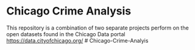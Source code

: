 Chicago Crime Analysis
======================

This repository is a combination of two separate projects perform on the open
datasets found in the Chicago Data portal https://data.cityofchicago.org/ \#
Chicago-Crime-Analyis
